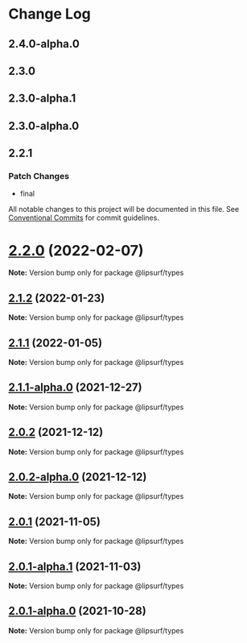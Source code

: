 # Change Log

## 2.4.0-alpha.0

## 2.3.0

## 2.3.0-alpha.1

## 2.3.0-alpha.0

## 2.2.1

### Patch Changes

- final

All notable changes to this project will be documented in this file.
See [Conventional Commits](https://conventionalcommits.org) for commit guidelines.

# [2.2.0](https://github.com/lipsurf/types/compare/@lipsurf/types@2.2.0-alpha.0...@lipsurf/types@2.2.0) (2022-02-07)

**Note:** Version bump only for package @lipsurf/types

## [2.1.2](https://github.com/lipsurf/types/compare/@lipsurf/types@2.1.2-alpha.0...@lipsurf/types@2.1.2) (2022-01-23)

**Note:** Version bump only for package @lipsurf/types

## [2.1.1](https://github.com/lipsurf/types/compare/@lipsurf/types@2.1.1-alpha.0...@lipsurf/types@2.1.1) (2022-01-05)

**Note:** Version bump only for package @lipsurf/types

## [2.1.1-alpha.0](https://github.com/lipsurf/types/compare/@lipsurf/types@2.0.2...@lipsurf/types@2.1.1-alpha.0) (2021-12-27)

**Note:** Version bump only for package @lipsurf/types

## [2.0.2](https://github.com/lipsurf/types/compare/@lipsurf/types@2.0.2-alpha.0...@lipsurf/types@2.0.2) (2021-12-12)

**Note:** Version bump only for package @lipsurf/types

## [2.0.2-alpha.0](https://github.com/lipsurf/types/compare/@lipsurf/types@2.0.1...@lipsurf/types@2.0.2-alpha.0) (2021-12-12)

**Note:** Version bump only for package @lipsurf/types

## [2.0.1](https://github.com/lipsurf/types/compare/@lipsurf/types@2.0.1-alpha.1...@lipsurf/types@2.0.1) (2021-11-05)

**Note:** Version bump only for package @lipsurf/types

## [2.0.1-alpha.1](https://github.com/lipsurf/types/compare/@lipsurf/types@2.0.1-alpha.0...@lipsurf/types@2.0.1-alpha.1) (2021-11-03)

**Note:** Version bump only for package @lipsurf/types

## [2.0.1-alpha.0](https://github.com/lipsurf/types/compare/@lipsurf/types@2.0.0...@lipsurf/types@2.0.1-alpha.0) (2021-10-28)

**Note:** Version bump only for package @lipsurf/types
